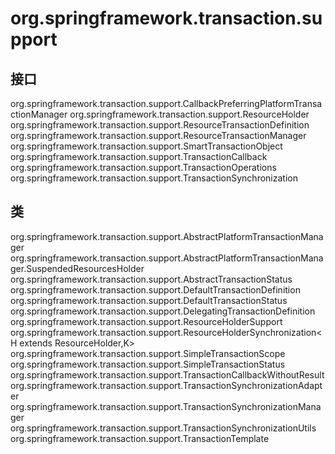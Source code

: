# org.springframework.transaction.support

## 接口

org.springframework.transaction.support.CallbackPreferringPlatformTransactionManager
org.springframework.transaction.support.ResourceHolder
org.springframework.transaction.support.ResourceTransactionDefinition
org.springframework.transaction.support.ResourceTransactionManager
org.springframework.transaction.support.SmartTransactionObject
org.springframework.transaction.support.TransactionCallback<T>
org.springframework.transaction.support.TransactionOperations
org.springframework.transaction.support.TransactionSynchronization

## 类

org.springframework.transaction.support.AbstractPlatformTransactionManager
org.springframework.transaction.support.AbstractPlatformTransactionManager.SuspendedResourcesHolder
org.springframework.transaction.support.AbstractTransactionStatus
org.springframework.transaction.support.DefaultTransactionDefinition
org.springframework.transaction.support.DefaultTransactionStatus
org.springframework.transaction.support.DelegatingTransactionDefinition
org.springframework.transaction.support.ResourceHolderSupport
org.springframework.transaction.support.ResourceHolderSynchronization<H extends ResourceHolder,K>
org.springframework.transaction.support.SimpleTransactionScope
org.springframework.transaction.support.SimpleTransactionStatus
org.springframework.transaction.support.TransactionCallbackWithoutResult
org.springframework.transaction.support.TransactionSynchronizationAdapter
org.springframework.transaction.support.TransactionSynchronizationManager
org.springframework.transaction.support.TransactionSynchronizationUtils
org.springframework.transaction.support.TransactionTemplate




